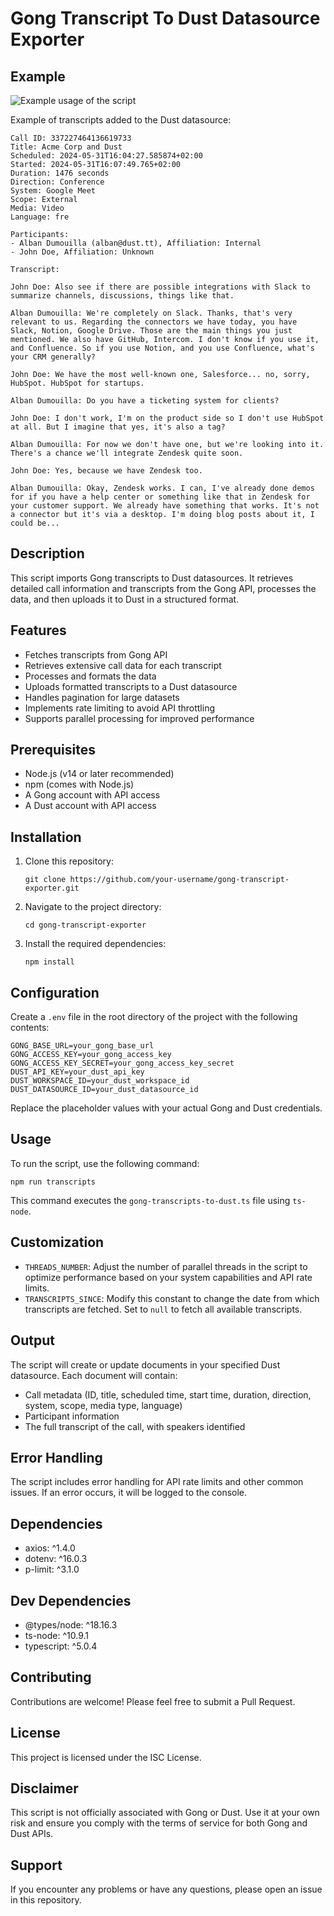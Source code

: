 # Gong Transcript To Dust Datasource Exporter

## Example
![Example usage of the script](https://i.ibb.co/2s8yVC6/Screenshot-2024-08-30-at-11-59-13.png)

Example of transcripts added to the Dust datasource: 

```
Call ID: 337227464136619733
Title: Acme Corp and Dust
Scheduled: 2024-05-31T16:04:27.585874+02:00
Started: 2024-05-31T16:07:49.765+02:00
Duration: 1476 seconds
Direction: Conference
System: Google Meet
Scope: External
Media: Video
Language: fre

Participants:
- Alban Dumouilla (alban@dust.tt), Affiliation: Internal
- John Doe, Affiliation: Unknown

Transcript:

John Doe: Also see if there are possible integrations with Slack to summarize channels, discussions, things like that.

Alban Dumouilla: We're completely on Slack. Thanks, that's very relevant to us. Regarding the connectors we have today, you have Slack, Notion, Google Drive. Those are the main things you just mentioned. We also have GitHub, Intercom. I don't know if you use it, and Confluence. So if you use Notion, and you use Confluence, what's your CRM generally?

John Doe: We have the most well-known one, Salesforce... no, sorry, HubSpot. HubSpot for startups.

Alban Dumouilla: Do you have a ticketing system for clients?

John Doe: I don't work, I'm on the product side so I don't use HubSpot at all. But I imagine that yes, it's also a tag?

Alban Dumouilla: For now we don't have one, but we're looking into it. There's a chance we'll integrate Zendesk quite soon.

John Doe: Yes, because we have Zendesk too.

Alban Dumouilla: Okay, Zendesk works. I can, I've already done demos for if you have a help center or something like that in Zendesk for your customer support. We already have something that works. It's not a connector but it's via a desktop. I'm doing blog posts about it, I could be...
```

## Description

This script imports Gong transcripts to Dust datasources. It retrieves detailed call information and transcripts from the Gong API, processes the data, and then uploads it to Dust in a structured format.

## Features

- Fetches transcripts from Gong API
- Retrieves extensive call data for each transcript
- Processes and formats the data
- Uploads formatted transcripts to a Dust datasource
- Handles pagination for large datasets
- Implements rate limiting to avoid API throttling
- Supports parallel processing for improved performance

## Prerequisites

- Node.js (v14 or later recommended)
- npm (comes with Node.js)
- A Gong account with API access
- A Dust account with API access

## Installation

1. Clone this repository:
   ```
   git clone https://github.com/your-username/gong-transcript-exporter.git
   ```

2. Navigate to the project directory:
   ```
   cd gong-transcript-exporter
   ```

3. Install the required dependencies:
   ```
   npm install
   ```

## Configuration

Create a `.env` file in the root directory of the project with the following contents:

```
GONG_BASE_URL=your_gong_base_url
GONG_ACCESS_KEY=your_gong_access_key
GONG_ACCESS_KEY_SECRET=your_gong_access_key_secret
DUST_API_KEY=your_dust_api_key
DUST_WORKSPACE_ID=your_dust_workspace_id
DUST_DATASOURCE_ID=your_dust_datasource_id
```

Replace the placeholder values with your actual Gong and Dust credentials.

## Usage

To run the script, use the following command:

```
npm run transcripts
```

This command executes the `gong-transcripts-to-dust.ts` file using `ts-node`.

## Customization

- `THREADS_NUMBER`: Adjust the number of parallel threads in the script to optimize performance based on your system capabilities and API rate limits.
- `TRANSCRIPTS_SINCE`: Modify this constant to change the date from which transcripts are fetched. Set to `null` to fetch all available transcripts.

## Output

The script will create or update documents in your specified Dust datasource. Each document will contain:

- Call metadata (ID, title, scheduled time, start time, duration, direction, system, scope, media type, language)
- Participant information
- The full transcript of the call, with speakers identified

## Error Handling

The script includes error handling for API rate limits and other common issues. If an error occurs, it will be logged to the console.

## Dependencies

- axios: ^1.4.0
- dotenv: ^16.0.3
- p-limit: ^3.1.0

## Dev Dependencies

- @types/node: ^18.16.3
- ts-node: ^10.9.1
- typescript: ^5.0.4

## Contributing

Contributions are welcome! Please feel free to submit a Pull Request.

## License

This project is licensed under the ISC License.

## Disclaimer

This script is not officially associated with Gong or Dust. Use it at your own risk and ensure you comply with the terms of service for both Gong and Dust APIs.

## Support

If you encounter any problems or have any questions, please open an issue in this repository.
